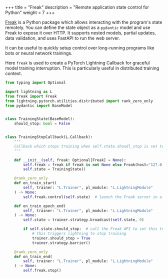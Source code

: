 +++
title = "Freak"
description = "Remote application state control for Python"
weight = 7
+++

[Freak](https://github.com/danielgafni/freak) is a Python package which allows interacting with the program's state remotely. You can define the state object as a `pydantic` model and use Freak to expose it over HTTP. It supports nested models, partial updates, data validation, and uses FastAPI to run the web server. 

It can be useful to quickly setup control over long-running programs like bots or neural network trainings.

Here `freak` is used to create a PyTorch Lightning Callback for graceful model training interruption. This is particularly useful in distributed training context.

```python
from typing import Optional

import lightning as L
from freak import Freak
from lightning.pytorch.utilities.distributed import rank_zero_only
from pydantic import BaseModel


class TrainingState(BaseModel):
    should_stop: bool = False


class TrainingStopCallback(L.Callback):
    """
    Callback which stops training when self.state.shoudl_stop is set to True.
    """

    def __init__(self, freak: Optional[Freak] = None):
        self.freak = freak if freak is not None else Freak(host="127.0.0.1")
        self.state = TrainingState()

    @rank_zero_only
    def on_train_start(
        self, trainer: "L.Trainer", pl_module: "L.LightningModule"
    ) -> None:
        self.freak.control(self.state)  # launch the Freak server in a background thread

    def on_train_epoch_end(
        self, trainer: "L.Trainer", pl_module: "L.LightningModule"
    ) -> None:
        self.state = trainer.strategy.broadcast(self.state, 0)

        if self.state.should_stop:  # call the Freak API to set this to True
            # this triggers lightning to stop training
            trainer.should_stop = True
            trainer.strategy.barrier()

    @rank_zero_only
    def on_train_end(
        self, trainer: "L.Trainer", pl_module: "L.LightningModule"
    ) -> None:
        self.freak.stop()
```


